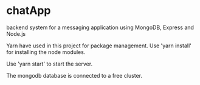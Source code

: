 # chatApp
backend system for a messaging application using MongoDB, Express and Node.js

Yarn have used in this project for package management. Use 'yarn install' for installing the node modules.

Use 'yarn start' to start the server.

The mongodb database is connected to a free cluster.
